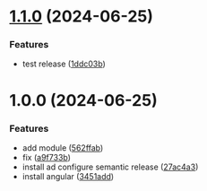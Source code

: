 # [1.1.0](https://github.com/BessemFer/angular-semantic-release/compare/v1.0.0...v1.1.0) (2024-06-25)


### Features

* test release ([1ddc03b](https://github.com/BessemFer/angular-semantic-release/commit/1ddc03b342bf592fcc4c97b2a2096b2e80f25fca))

# 1.0.0 (2024-06-25)


### Features

* add module ([562ffab](https://github.com/BessemFer/angular-semantic-release/commit/562ffab89c9b0824a9ad8ddce44e3c40abde8f2c))
* fix ([a9f733b](https://github.com/BessemFer/angular-semantic-release/commit/a9f733b300d533e8ed99f7a51451b478e316ae29))
* install ad configure semantic release ([27ac4a3](https://github.com/BessemFer/angular-semantic-release/commit/27ac4a347b48f51581098e477e6bc24d5f0039fe))
* install angular ([3451add](https://github.com/BessemFer/angular-semantic-release/commit/3451add2effbd7fe2458940b199e1b8882c621f5))
